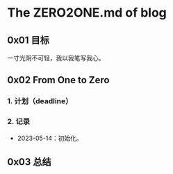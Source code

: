 # The ZERO2ONE.md of blog

## 0x01 目标

一寸光阴不可轻，我以我笔写我心。

## 0x02 From One to Zero

### 1. 计划（deadline）

### 2. 记录

- 2023-05-14：初始化。

## 0x03 总结